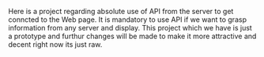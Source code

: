 Here is a project regarding absolute use of API from the server to get conncted to the Web page.
It is mandatory to use API if we want to grasp information from any server and display.
This project which we have is just a prototype and furthur changes will be made to make it more attractive and decent right now its just raw.
